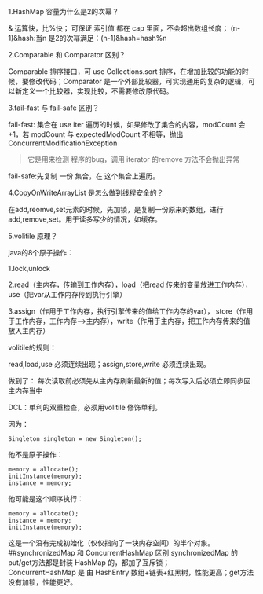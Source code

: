 1.HashMap 容量为什么是2的次幂？

& 运算快，比%快；
可保证 索引值 都在 cap 里面，不会超出数组长度；
(n-1)&hash:当n 是2的次幂满足：(n-1)&hash=hash%n

2.Comparable 和 Comparator 区别？

Comparable 排序接口，可 use Collections.sort 排序，在增加比较的功能的时候，要修改代码；Comparator 是一个外部比较器，可实现通用的复杂的逻辑，可以新定义一个比较器，实现比较，不需要修改原代码。

3.fail-fast 与 fail-safe 区别？

fail-fast: 集合在 use iter 遍历的时候，如果修改了集合的内容，modCount 会+1，若 modCount 与 expectedModCount 不相等，抛出ConcurrentModificationException

> 它是用来检测 程序的bug，调用 iterator 的remove 方法不会抛出异常

fail-safe:先复制 一份 集合，在 这个集合上遍历。

4.CopyOnWriteArrayList 是怎么做到线程安全的？

在add,reomve,set元素的时候，先加锁，是复制一份原来的数组，进行add,remove,set。用于读多写少的情况，如缓存。

5.volitile 原理？

java的8个原子操作：

1.lock,unlock

2.read（主内存，传输到工作内存），load（把read 传来的变量放进工作内存），use（把var从工作内存传到执行引擎）

3.assign（作用于工作内存，执行引擎传来的值给工作内存的var），
store（作用于工作内存，工作内存-->主内存），write（作用于主内存，把工作内存传来的值放入主内存）

volitile的规则：

read,load,use 必须连续出现；assign,store,write 必须连续出现。

做到了：
每次读取前必须先从主内存刷新最新的值；每次写入后必须立即同步回主内存当中

DCL：单利的双重检查，必须用volitile 修饰单利。

因为：
```
Singleton singleton = new Singleton();
```
他不是原子操作：

```
memory = allocate();
initInstance(memory);
instance = memory;
```
他可能是这个顺序执行：
```
memory = allocate();
instance = memory;
initInstance(memory);
```
这是一个没有完成初始化（仅仅指向了一块内存空间）的半个对象。
##synchronizedMap 和 ConcurrentHashMap 区别
synchronizedMap 的 put/get方法都是封装 HashMap 的，都加了互斥锁；  
ConcurrentHashMap 是 由 HashEntry 数组+链表+红黑树，性能更高；get方法没有加锁，性能更好。


